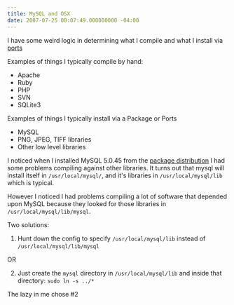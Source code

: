 ```yaml
---
title: MySQL and OSX
date: 2007-07-25 00:07:49.000000000 -04:00
---
```

I have some weird logic in determining what I compile and what I install via [ports](http://www.macports.org/)

Examples of things I typically compile by hand:
* Apache
* Ruby
* PHP
* SVN
* SQLite3

Examples of things I typically install via a Package or Ports
* MySQL
* PNG, JPEG, TIFF libraries
* Other low level libraries

I noticed when I installed MySQL 5.0.45 from the [package distribution](http://dev.mysql.com/downloads/mysql/5.0.html#macosx-dmg) I had some problems compiling against other libraries. It turns out that mysql will install itself in `/usr/local/mysql/`, and it's libraries in `/usr/local/mysql/lib` which is typical.

However I noticed I had problems compiling a lot of software that depended upon MySQL because they looked for those libraries in `/usr/local/mysql/lib/mysql`.

Two solutions:

1. Hunt down the config to specify `/usr/local/mysql/lib` instead of `/usr/local/mysql/lib/mysql`

OR

2. Just create the `mysql` directory in `/usr/local/mysql/lib` and inside that directory: `sudo ln -s ../*`

The lazy in me chose #2
